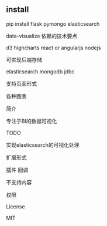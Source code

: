 
install
---
pip install flask pymongo elasticsearch

data-visualize
依赖的技术要点

d3 highcharts react or angularjs nodejs

可实现后端存储

elasticsearch mongodb jdbc

支持页面形式

各种图表

简介

专注于BI的数据可视化

TODO

实现elasticsearch的可视化处理

扩展形式

插件 回调

不支持内容

权限

License

MIT